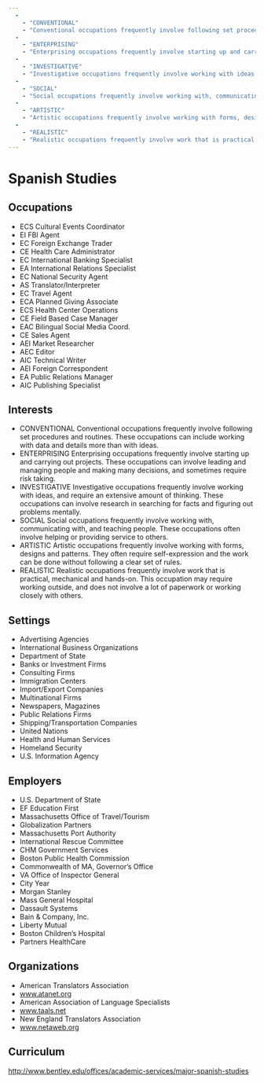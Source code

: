 ```yaml
---
  - 
    - "CONVENTIONAL"
    - "Conventional occupations frequently involve following set procedures and routines. These occupations can include working with data and details more than with ideas."
  - 
    - "ENTERPRISING"
    - "Enterprising occupations frequently involve starting up and carrying out projects. These occupations can involve leading and managing people and making many decisions, and sometimes require risk taking."
  - 
    - "INVESTIGATIVE"
    - "Investigative occupations frequently involve working with ideas, and require an extensive amount of thinking. These occupations can involve research in searching for facts and figuring out problems mentally."
  - 
    - "SOCIAL"
    - "Social occupations frequently involve working with, communicating with, and teaching people. These occupations often involve helping or providing service to others."
  - 
    - "ARTISTIC"
    - "Artistic occupations frequently involve working with forms, designs and patterns. They often require self-expression and the work can be done without following a clear set of rules."
  - 
    - "REALISTIC"
    - "Realistic occupations frequently involve work that is practical, mechanical and hands-on. This occupation may require working outside, and does not involve a lot of paperwork or working closely with others."
---
```

# Spanish Studies

## Occupations


 - ECS
    Cultural Events Coordinator
 - EI
    FBI Agent
 - EC
    Foreign Exchange Trader
 - CE
    Health Care Administrator
 - EC
    International Banking Specialist
 - EA
    International Relations Specialist
 - EC
    National Security Agent
 - AS
    Translator/Interpreter
 - EC
    Travel Agent
 - ECA
    Planned Giving Associate
 - ECS
    Health Center Operations
 - CE
    Field Based Case Manager
 - EAC
    Bilingual Social Media Coord.
 - CE
    Sales Agent
 - AEI
    Market Researcher
 - AEC
    Editor
 - AIC
    Technical Writer
 - AEI
    Foreign Correspondent
 - EA
    Public Relations Manager
 - AIC
    Publishing Specialist

## Interests


 - CONVENTIONAL
    Conventional occupations frequently involve following set procedures and routines. These occupations can include working with data and details more than with ideas.
 - ENTERPRISING
    Enterprising occupations frequently involve starting up and carrying out projects. These occupations can involve leading and managing people and making many decisions, and sometimes require risk taking.
 - INVESTIGATIVE
    Investigative occupations frequently involve working with ideas, and require an extensive amount of thinking. These occupations can involve research in searching for facts and figuring out problems mentally.
 - SOCIAL
    Social occupations frequently involve working with, communicating with, and teaching people. These occupations often involve helping or providing service to others.
 - ARTISTIC
    Artistic occupations frequently involve working with forms, designs and patterns. They often require self-expression and the work can be done without following a clear set of rules.
 - REALISTIC
    Realistic occupations frequently involve work that is practical, mechanical and hands-on. This occupation may require working outside, and does not involve a lot of paperwork or working closely with others.

## Settings


 - Advertising Agencies
 - International Business Organizations
 - Department of State
 - Banks or Investment Firms
 - Consulting Firms
 - Immigration Centers
 - Import/Export Companies
 - Multinational Firms
 - Newspapers, Magazines
 - Public Relations Firms
 - Shipping/Transportation Companies
 - United Nations
 - Health and Human Services
 - Homeland Security
 - U.S. Information Agency

## Employers


 - U.S. Department of State
 - EF Education First
 - Massachusetts Office of Travel/Tourism
 - Globalization Partners
 - Massachusetts Port Authority
 - International Rescue Committee
 - CHM Government Services
 - Boston Public Health Commission
 - Commonwealth of MA, Governor’s Office
 - VA Office of Inspector General
 - City Year
 - Morgan Stanley
 - Mass General Hospital
 - Dassault Systems
 - Bain & Company, Inc.
 - Liberty Mutual
 - Boston Children’s Hospital
 - Partners HealthCare

## Organizations


 - American Translators Association
 - www.atanet.org
 - American Association of Language Specialists
 - www.taals.net
 - New England Translators Association
 - www.netaweb.org

## Curriculum


http://www.bentley.edu/offices/academic-services/major-spanish-studies
